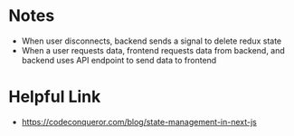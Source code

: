 # Notes

- When user disconnects, backend sends a signal to delete redux state
- When a user requests data, frontend requests data from backend, and backend uses API endpoint to send data to frontend


# Helpful Link

- https://codeconqueror.com/blog/state-management-in-next-js